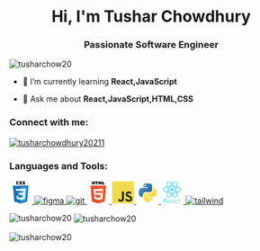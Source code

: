 <h1 align="center">Hi, I'm Tushar Chowdhury</h1>
<h3 align="center">Passionate Software Engineer</h3>

<p align="left"> <img src="https://komarev.com/ghpvc/?username=tusharchow20&label=Profile%20views&color=0e75b6&style=flat" alt="tusharchow20" /> </p>

- 🌱 I’m currently learning **React,JavaScript**

- 💬 Ask me about **React,JavaScript,HTML,CSS**

<h3 align="left">Connect with me:</h3>
<p align="left">
<a href="https://linkedin.com/in/tusharchowdhury20211" target="blank"><img align="center" src="https://raw.githubusercontent.com/rahuldkjain/github-profile-readme-generator/master/src/images/icons/Social/linked-in-alt.svg" alt="tusharchowdhury20211" height="30" width="40" /></a>
</p>

<h3 align="left">Languages and Tools:</h3>
<p align="left"> <a href="https://www.w3schools.com/css/" target="_blank" rel="noreferrer"> <img src="https://raw.githubusercontent.com/devicons/devicon/master/icons/css3/css3-original-wordmark.svg" alt="css3" width="40" height="40"/> </a> <a href="https://www.figma.com/" target="_blank" rel="noreferrer"> <img src="https://www.vectorlogo.zone/logos/figma/figma-icon.svg" alt="figma" width="40" height="40"/> </a> <a href="https://git-scm.com/" target="_blank" rel="noreferrer"> <img src="https://www.vectorlogo.zone/logos/git-scm/git-scm-icon.svg" alt="git" width="40" height="40"/> </a> <a href="https://www.w3.org/html/" target="_blank" rel="noreferrer"> <img src="https://raw.githubusercontent.com/devicons/devicon/master/icons/html5/html5-original-wordmark.svg" alt="html5" width="40" height="40"/> </a> <a href="https://developer.mozilla.org/en-US/docs/Web/JavaScript" target="_blank" rel="noreferrer"> <img src="https://raw.githubusercontent.com/devicons/devicon/master/icons/javascript/javascript-original.svg" alt="javascript" width="40" height="40"/> </a> <a href="https://www.python.org" target="_blank" rel="noreferrer"> <img src="https://raw.githubusercontent.com/devicons/devicon/master/icons/python/python-original.svg" alt="python" width="40" height="40"/> </a> <a href="https://reactjs.org/" target="_blank" rel="noreferrer"> <img src="https://raw.githubusercontent.com/devicons/devicon/master/icons/react/react-original-wordmark.svg" alt="react" width="40" height="40"/> </a> <a href="https://tailwindcss.com/" target="_blank" rel="noreferrer"> <img src="https://www.vectorlogo.zone/logos/tailwindcss/tailwindcss-icon.svg" alt="tailwind" width="40" height="40"/> </a> </p>

<p><img align="left" src="https://github-readme-stats.vercel.app/api/top-langs?username=tusharchow20&show_icons=true&locale=en&layout=compact" alt="tusharchow20" /></p>

<p>&nbsp;<img align="center" src="https://github-readme-stats.vercel.app/api?username=tusharchow20&show_icons=true&locale=en" alt="tusharchow20" /></p>

<p><img align="center" src="https://github-readme-streak-stats.herokuapp.com/?user=tusharchow20&" alt="tusharchow20" /></p>

